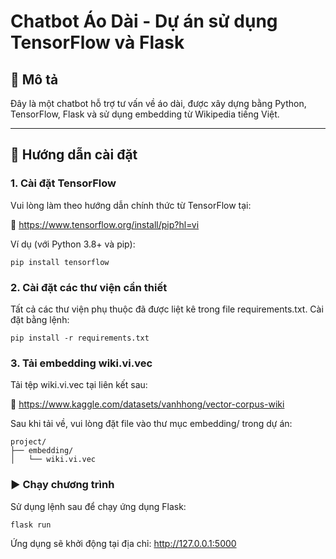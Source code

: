 # Chatbot Áo Dài - Dự án sử dụng TensorFlow và Flask

## 🧠 Mô tả

Đây là một chatbot hỗ trợ tư vấn về áo dài, được xây dựng bằng Python, TensorFlow, Flask và sử dụng embedding từ Wikipedia tiếng Việt.

---

## 🚀 Hướng dẫn cài đặt

### 1. Cài đặt TensorFlow

Vui lòng làm theo hướng dẫn chính thức từ TensorFlow tại:

🔗 https://www.tensorflow.org/install/pip?hl=vi

Ví dụ (với Python 3.8+ và pip):
```
pip install tensorflow
```

### 2. Cài đặt các thư viện cần thiết
Tất cả các thư viện phụ thuộc đã được liệt kê trong file requirements.txt. Cài đặt bằng lệnh:

```
pip install -r requirements.txt
```

### 3. Tải embedding wiki.vi.vec
Tải tệp wiki.vi.vec tại liên kết sau:

🔗 https://www.kaggle.com/datasets/vanhhong/vector-corpus-wiki

Sau khi tải về, vui lòng đặt file vào thư mục embedding/ trong dự án:
```
project/
├── embedding/
│   └── wiki.vi.vec
```

### ▶️ Chạy chương trình
Sử dụng lệnh sau để chạy ứng dụng Flask:
```
flask run
```
Ứng dụng sẽ khởi động tại địa chỉ: http://127.0.0.1:5000
